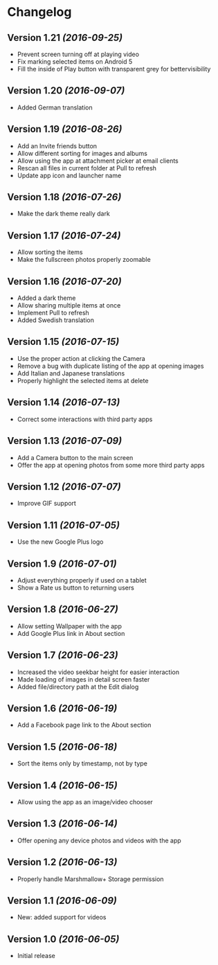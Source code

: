 Changelog
==========

Version 1.21 *(2016-09-25)*
----------------------------

 * Prevent screen turning off at playing video
 * Fix marking selected items on Android 5
 * Fill the inside of Play button with transparent grey for bettervisibility

Version 1.20 *(2016-09-07)*
----------------------------

 * Added German translation

Version 1.19 *(2016-08-26)*
----------------------------

 * Add an Invite friends button
 * Allow different sorting for images and albums
 * Allow using the app at attachment picker at email clients
 * Rescan all files in current folder at Pull to refresh
 * Update app icon and launcher name

Version 1.18 *(2016-07-26)*
----------------------------

 * Make the dark theme really dark

Version 1.17 *(2016-07-24)*
----------------------------

 * Allow sorting the items
 * Make the fullscreen photos properly zoomable

Version 1.16 *(2016-07-20)*
----------------------------

 * Added a dark theme
 * Allow sharing multiple items at once
 * Implement Pull to refresh
 * Added Swedish translation

Version 1.15 *(2016-07-15)*
----------------------------

 * Use the proper action at clicking the Camera
 * Remove a bug with duplicate listing of the app at opening images
 * Add Italian and Japanese translations
 * Properly highlight the selected items at delete

Version 1.14 *(2016-07-13)*
----------------------------

 * Correct some interactions with third party apps

Version 1.13 *(2016-07-09)*
----------------------------

 * Add a Camera button to the main screen
 * Offer the app at opening photos from some more third party apps

Version 1.12 *(2016-07-07)*
----------------------------

 * Improve GIF support

Version 1.11 *(2016-07-05)*
----------------------------

 * Use the new Google Plus logo

Version 1.9 *(2016-07-01)*
----------------------------

 * Adjust everything properly if used on a tablet
 * Show a Rate us button to returning users

Version 1.8 *(2016-06-27)*
----------------------------

 * Allow setting Wallpaper with the app
 * Add Google Plus link in About section

Version 1.7 *(2016-06-23)*
----------------------------

 * Increased the video seekbar height for easier interaction
 * Made loading of images in detail screen faster
 * Added file/directory path at the Edit dialog

Version 1.6 *(2016-06-19)*
----------------------------

 * Add a Facebook page link to the About section

Version 1.5 *(2016-06-18)*
----------------------------

 * Sort the items only by timestamp, not by type

Version 1.4 *(2016-06-15)*
----------------------------

 * Allow using the app as an image/video chooser

Version 1.3 *(2016-06-14)*
----------------------------

 * Offer opening any device photos and videos with the app

Version 1.2 *(2016-06-13)*
----------------------------

 * Properly handle Marshmallow+ Storage permission

Version 1.1 *(2016-06-09)*
----------------------------

 * New: added support for videos

Version 1.0 *(2016-06-05)*
----------------------------

 * Initial release

